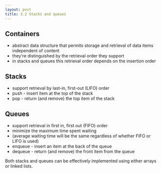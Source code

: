 ```yaml
---
layout: post
title: 3.2 Stacks and queues
---
```


## Containers

* abstract data structure that permits storage and retrieval of data items independent of content
* they're distinguished by the retrieval order they support
* in stacks and queues this retrieval order depends on the insertion order

## Stacks

* support retrieval by last-in, first-out (LIFO) order
* push - insert item at the top of the stack
* pop - return (and remove) the top item of the stack

## Queues

* support retrieval in first in, first out (FIFO) order
* minimize the maximum time spent waiting
* (average waiting time will be the same regardless of whether FIFO or LIFO is used)
* enqueue - insert an item at the back of the queue
* dequeue - return (and remove) the front item from the queue

Both stacks and queues can be effectively implemented using either arrays or linked lists.
